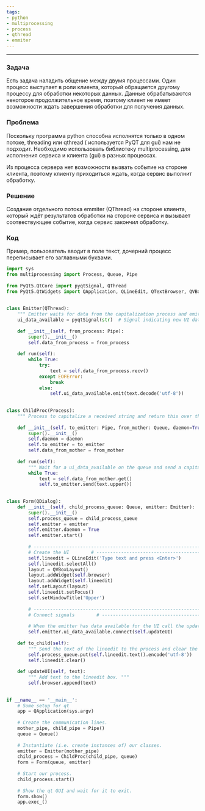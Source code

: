 ```yaml
---
tags:
- python
- multiprocessing
- process
- qthread
- emmiter
---
```

---
### Задача
Есть задача наладить общение между двумя процессами. Один процесс выступает в роли клиента, который обращается другому процессу для обработки некоторых данных. Данные обрабатываются некоторое продолжительное время, поэтому клиент не имеет возможности ждать завершения обработки для получения данных.

### Проблема
Поскольку программа python способна исполнятся только в одном потоке, threading или qthread ( используется PyQT для gui) нам не подходит. Необходимо использовать библиотеку multiprocessing, для исполнения сервиса и клиента (gui) в разных процессах. 

Из процесса сервера нет возможности вызвать событие на стороне клиента, поэтому клиенту приходиться ждать, когда сервис выполнит обработку.

### Решение
Создание отдельного потока emmiter (QThread) на стороне клиента, который ждёт результатов обработки на стороне сервиса и вызывает соотвествующее событие, когда сервис закончил обработку.

### Код
Пример, пользователь вводит в поле текст, дочерний процесс переписывает его заглавными буквами.
```python
import sys  
from multiprocessing import Process, Queue, Pipe  
  
from PyQt5.QtCore import pyqtSignal, QThread  
from PyQt5.QtWidgets import QApplication, QLineEdit, QTextBrowser, QVBoxLayout, QDialog  
  
  
class Emitter(QThread):  
    """ Emitter waits for data from the capitalization process and emits a signal for the UI to update its text. """  
    ui_data_available = pyqtSignal(str)  # Signal indicating new UI data is available.  
  
    def __init__(self, from_process: Pipe):  
        super().__init__()  
        self.data_from_process = from_process  
  
    def run(self):  
        while True:  
            try:  
                text = self.data_from_process.recv()  
            except EOFError:  
                break  
            else:  
                self.ui_data_available.emit(text.decode('utf-8'))  
  
  
class ChildProc(Process):  
    """ Process to capitalize a received string and return this over the pipe. """  
  
    def __init__(self, to_emitter: Pipe, from_mother: Queue, daemon=True):  
        super().__init__()  
        self.daemon = daemon  
        self.to_emitter = to_emitter  
        self.data_from_mother = from_mother  
  
    def run(self):  
        """ Wait for a ui_data_available on the queue and send a capitalized version of the received string to the pipe. """  
        while True:  
            text = self.data_from_mother.get()  
            self.to_emitter.send(text.upper())  
  
  
class Form(QDialog):  
    def __init__(self, child_process_queue: Queue, emitter: Emitter):  
        super().__init__()  
        self.process_queue = child_process_queue  
        self.emitter = emitter  
        self.emitter.daemon = True  
        self.emitter.start()  
  
        # ------------------------------------------------------------------------------------------------------------  
        # Create the UI        # -------------------------------------------------------------------------------------------------------------        self.browser = QTextBrowser()  
        self.lineedit = QLineEdit('Type text and press <Enter>')  
        self.lineedit.selectAll()  
        layout = QVBoxLayout()  
        layout.addWidget(self.browser)  
        layout.addWidget(self.lineedit)  
        self.setLayout(layout)  
        self.lineedit.setFocus()  
        self.setWindowTitle('Upper')  
  
        # -------------------------------------------------------------------------------------------------------------  
        # Connect signals        # -------------------------------------------------------------------------------------------------------------        # When enter is pressed on the lineedit call self.to_child        self.lineedit.returnPressed.connect(self.to_child)  
  
        # When the emitter has data available for the UI call the updateUI function  
        self.emitter.ui_data_available.connect(self.updateUI)  
  
    def to_child(self):  
        """ Send the text of the lineedit to the process and clear the lineedit box. """  
        self.process_queue.put(self.lineedit.text().encode('utf-8'))  
        self.lineedit.clear()  
  
    def updateUI(self, text):  
        """ Add text to the lineedit box. """  
        self.browser.append(text)  
  
  
if __name__ == '__main__':  
    # Some setup for qt  
    app = QApplication(sys.argv)  
  
    # Create the communication lines.  
    mother_pipe, child_pipe = Pipe()  
    queue = Queue()  
  
    # Instantiate (i.e. create instances of) our classes.  
    emitter = Emitter(mother_pipe)  
    child_process = ChildProc(child_pipe, queue)  
    form = Form(queue, emitter)  
  
    # Start our process.  
    child_process.start()  
  
    # Show the qt GUI and wait for it to exit.  
    form.show()  
    app.exec_()
```





